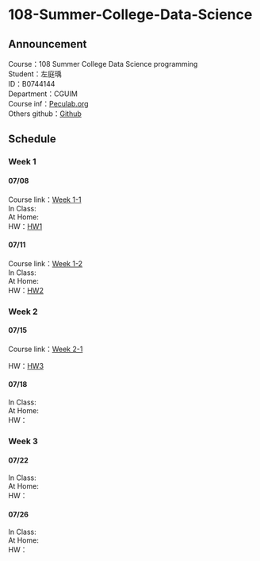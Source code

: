 # 108-Summer-College-Data-Science

## Announcement
Course：108 Summer College Data Science programming    
Student：左庭瑀  
ID：B0744144   
Department：CGUIM  
Course inf：[Peculab.org](http://peculab.org/)             
Others github：[Github](http://peculab.org/2019/07/03/108-全國夏季學院學員-github/)              

## Schedule      
    
### Week 1          
 #### 07/08        
 Course link：[Week 1-1](http://peculab.org/2019/07/03/108-全國夏季學院課程內容/)          
 In Class:            
 At Home:      
 HW：[HW1](https://tytso077.github.io/108-Summer-College-Data-Science/Week%201-1_0708/HW_R-Markdown_0.html) 

 #### 07/11       
 Course link：[Week 1-2](http://peculab.org/2019/07/10/108-全國夏季學院-7-11-class-2/)      
 In Class:             
 At Home:    
 HW：[HW2](https://tytso077.github.io/108-Summer-College-Data-Science/Week%201-2_0711/hw22.html)                

### Week 2   
 #### 07/15
 Course link：[Week 2-1](http://peculab.org/2019/07/11/108-全國夏季學院-7-15-class-3/)          
      
 HW：[HW3](https://tytso077.github.io/108-Summer-College-Data-Science/Week%202-1_0715/HW3.html)                        

 #### 07/18
 In Class:       
 At Home:       
 HW：    
 
### Week 3    
 #### 07/22
 In Class:  
 At Home:     
 HW：       

 #### 07/26
 In Class:   
 At Home:    
 HW：        
